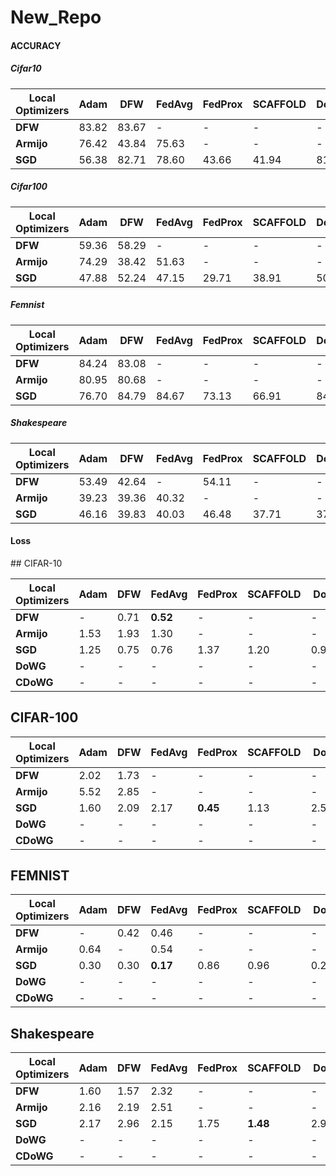 # New_Repo
<h4> ACCURACY</h4>
<h5>Cifar10</h5>

| **Local Optimizers** | **Adam** | **DFW** | **FedAvg** | **FedProx** | **SCAFFOLD** | **DoWG** | **CDoWG** |
|----------------------|----------|---------|------------|-------------|--------------|----------|-----------|
| **DFW**              | 83.82    | 83.67   | -          | -           | -            | -        | -         |
| **Armijo**           | 76.42    | 43.84   | 75.63      | -           | -            | -        | -         |
| **SGD**              | 56.38    | 82.71   | 78.60      | 43.66       | 41.94        | 81.78    | 60.37     |

<h5>Cifar100</h5>

| **Local Optimizers** | **Adam** | **DFW** | **FedAvg** | **FedProx** | **SCAFFOLD** | **DoWG** | **CDoWG** |
|----------------------|----------|---------|------------|-------------|--------------|----------|-----------|
| **DFW**              | 59.36    | 58.29   | -          | -           | -            | -        | -         |
| **Armijo**           | 74.29    | 38.42   | 51.63      | -           | -            | -        | -         |
| **SGD**              | 47.88    | 52.24   | 47.15      | 29.71       | 38.91        | 50.75    | 44.40     |

<h5>Femnist</h5>

| **Local Optimizers** | **Adam** | **DFW** | **FedAvg** | **FedProx** | **SCAFFOLD** | **DoWG** | **CDoWG** |
|----------------------|----------|---------|------------|-------------|--------------|----------|-----------|
| **DFW**              | 84.24    | 83.08   | -          | -           | -            | -        | -         |
| **Armijo**           | 80.95    | 80.68   | -          | -           | -            | -        | -         |
| **SGD**              | 76.70    | 84.79   | 84.67      | 73.13       | 66.91        | 84.05    | 81.56     |

<h5>Shakespeare</h5>

| **Local Optimizers** | **Adam** | **DFW** | **FedAvg** | **FedProx** | **SCAFFOLD** | **DoWG** | **CDoWG** |
|----------------------|----------|---------|------------|-------------|--------------|----------|-----------|
| **DFW**              | 53.49    | 42.64   | -          | 54.11       | -            | -        | -         |
| **Armijo**           | 39.23    | 39.36   | 40.32      | -           | -            | -        | -         |
| **SGD**              | 46.16    | 39.83   | 40.03      | 46.48       | 37.71        | 37.10    | 20.62     |


<h4>Loss</h4>
## CIFAR-10

| **Local Optimizers** | **Adam** | **DFW** | **FedAvg** | **FedProx** | **SCAFFOLD** | **DoWG** | **CDoWG** |
|----------------------|----------|---------|------------|-------------|--------------|----------|-----------|
| **DFW**              | -        | 0.71    | **0.52**   | -           | -            | -        | -         |
| **Armijo**           | 1.53     | 1.93    | 1.30       | -           | -            | -        | -         |
| **SGD**              | 1.25     | 0.75    | 0.76       | 1.37        | 1.20         | 0.9391   | 1.4343    |
| **DoWG**             | -        | -       | -          | -           | -            | -        | -         |
| **CDoWG**            | -        | -       | -          | -           | -            | -        | -         |

## CIFAR-100

| **Local Optimizers** | **Adam** | **DFW** | **FedAvg** | **FedProx** | **SCAFFOLD** | **DoWG** | **CDoWG** |
|----------------------|----------|---------|------------|-------------|--------------|----------|-----------|
| **DFW**              | 2.02     | 1.73    | -          | -           | -            | -        | -         |
| **Armijo**           | 5.52     | 2.85    | -          | -           | -            | -        | -         |
| **SGD**              | 1.60     | 2.09    | 2.17       | **0.45**    | 1.13         | 2.5436   | 2.9660    |
| **DoWG**             | -        | -       | -          | -           | -            | -        | -         |
| **CDoWG**            | -        | -       | -          | -           | -            | -        | -         |

## FEMNIST

| **Local Optimizers** | **Adam** | **DFW** | **FedAvg** | **FedProx** | **SCAFFOLD** | **DoWG** | **CDoWG** |
|----------------------|----------|---------|------------|-------------|--------------|----------|-----------|
| **DFW**              | -        | 0.42    | 0.46       | -           | -            | -        | -         |
| **Armijo**           | 0.64     | -       | 0.54       | -           | -            | -        | -         |
| **SGD**              | 0.30     | 0.30    | **0.17**   | 0.86        | 0.96         | 0.2925   | 0.5638    |
| **DoWG**             | -        | -       | -          | -           | -            | -        | -         |
| **CDoWG**            | -        | -       | -          | -           | -            | -        | -         |

## Shakespeare

| **Local Optimizers** | **Adam** | **DFW** | **FedAvg** | **FedProx** | **SCAFFOLD** | **DoWG** | **CDoWG** |
|----------------------|----------|---------|------------|-------------|--------------|----------|-----------|
| **DFW**              | 1.60     | 1.57    | 2.32       | -           | -            | -        | -         |
| **Armijo**           | 2.16     | 2.19    | 2.51       | -           | -            | -        | -         |
| **SGD**              | 2.17     | 2.96    | 2.15       | 1.75        | **1.48**     | 2.9893   | 3.0033    |
| **DoWG**             | -        | -       | -          | -           | -            | -        | -         |
| **CDoWG**            | -        | -       | -          | -           | -            | -        | -         |

